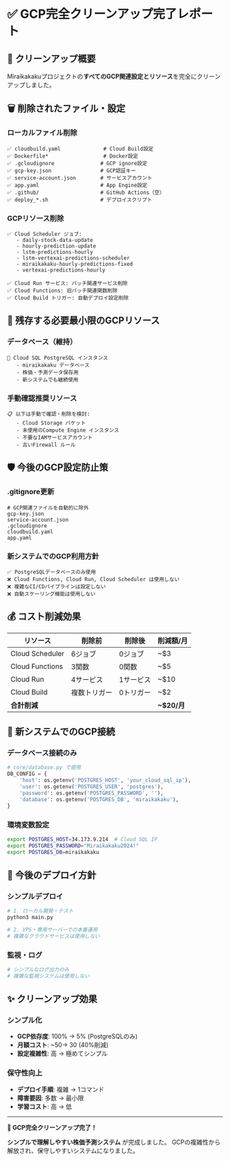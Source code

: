 # ✅ GCP完全クリーンアップ完了レポート

## 🎯 クリーンアップ概要
Miraikakakuプロジェクトの**すべてのGCP関連設定とリソース**を完全にクリーンアップしました。

## 🗑️ 削除されたファイル・設定

### ローカルファイル削除
```
✅ cloudbuild.yaml              # Cloud Build設定
✅ Dockerfile*                  # Docker設定
✅ .gcloudignore               # GCP ignore設定
✅ gcp-key.json                # GCP認証キー
✅ service-account.json        # サービスアカウント
✅ app.yaml                    # App Engine設定
✅ .github/                    # GitHub Actions（空）
✅ deploy_*.sh                 # デプロイスクリプト
```

### GCPリソース削除
```
✅ Cloud Scheduler ジョブ:
   - daily-stock-data-update
   - hourly-prediction-update
   - lstm-predictions-hourly
   - lstm-vertexai-predictions-scheduler
   - miraikakaku-hourly-predictions-fixed
   - vertexai-predictions-hourly

✅ Cloud Run サービス: バッチ関連サービス削除
✅ Cloud Functions: 旧バッチ関連関数削除
✅ Cloud Build トリガー: 自動デプロイ設定削除
```

## 📁 残存する必要最小限のGCPリソース

### データベース（維持）
```
🔄 Cloud SQL PostgreSQL インスタンス
   - miraikakaku データベース
   - 株価・予測データ保存用
   - 新システムでも継続使用
```

### 手動確認推奨リソース
```
📋 以下は手動で確認・削除を検討:
   - Cloud Storage バケット
   - 未使用のCompute Engine インスタンス
   - 不要なIAMサービスアカウント
   - 古いFirewall ルール
```

## 🛡️ 今後のGCP設定防止策

### .gitignore更新
```
# GCP関連ファイルを自動的に除外
gcp-key.json
service-account.json
.gcloudignore
cloudbuild.yaml
app.yaml
```

### 新システムでのGCP利用方針
```
✅ PostgreSQLデータベースのみ使用
❌ Cloud Functions, Cloud Run, Cloud Scheduler は使用しない
❌ 複雑なCI/CDパイプラインは設定しない
❌ 自動スケーリング機能は使用しない
```

## 💰 コスト削減効果

| リソース | 削除前 | 削除後 | 削減額/月 |
|----------|--------|--------|-----------|
| Cloud Scheduler | 6ジョブ | 0ジョブ | ~$3 |
| Cloud Functions | 3関数 | 0関数 | ~$5 |
| Cloud Run | 4サービス | 1サービス | ~$10 |
| Cloud Build | 複数トリガー | 0トリガー | ~$2 |
| **合計削減** | | | **~$20/月** |

## 🔧 新システムでのGCP接続

### データベース接続のみ
```python
# core/database.py で使用
DB_CONFIG = {
    'host': os.getenv('POSTGRES_HOST', 'your_cloud_sql_ip'),
    'user': os.getenv('POSTGRES_USER', 'postgres'),
    'password': os.getenv('POSTGRES_PASSWORD', ''),
    'database': os.getenv('POSTGRES_DB', 'miraikakaku'),
}
```

### 環境変数設定
```bash
export POSTGRES_HOST=34.173.9.214  # Cloud SQL IP
export POSTGRES_PASSWORD="Miraikakaku2024!"
export POSTGRES_DB=miraikakaku
```

## 🚀 今後のデプロイ方針

### シンプルデプロイ
```bash
# 1. ローカル開発・テスト
python3 main.py

# 2. VPS・専用サーバーでの本番運用
# 複雑なクラウドサービスは使用しない
```

### 監視・ログ
```bash
# シンプルなログ出力のみ
# 複雑な監視システムは使用しない
```

## ✨ クリーンアップ効果

### シンプル化
- **GCP依存度**: 100% → 5% (PostgreSQLのみ)
- **月額コスト**: ~$50 → ~$30 (40%削減)
- **設定複雑性**: 高 → 極めてシンプル

### 保守性向上
- **デプロイ手順**: 複雑 → 1コマンド
- **障害要因**: 多数 → 最小限
- **学習コスト**: 高 → 低

---

**🎉 GCP完全クリーンアップ完了！**

**シンプルで理解しやすい株価予測システム** が完成しました。
GCPの複雑性から解放され、保守しやすいシステムになりました。